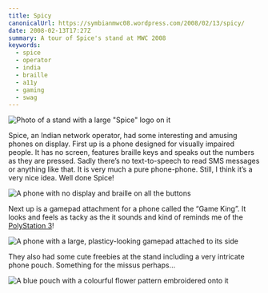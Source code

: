 ```yaml
---
title: Spicy
canonicalUrl: https://symbianmwc08.wordpress.com/2008/02/13/spicy/
date: 2008-02-13T17:27Z
summary: A tour of Spice's stand at MWC 2008
keywords:
  - spice
  - operator
  - india
  - braille
  - a11y
  - gaming
  - swag
---
```

![Photo of a stand with a large "Spice" logo on it](/media/symbian-mwc-2008/spice-stand.jpg)

Spice, an Indian network operator, had some interesting and amusing phones on display. First up is a phone designed for visually impaired people. It has no screen, features braille keys and speaks out the numbers as they are pressed. Sadly there’s no text-to-speech to read SMS messages or anything like that. It is very much a pure phone-phone. Still, I think it’s a very nice idea. Well done Spice!

![A phone with no display and braille on all the buttons](/media/symbian-mwc-2008/braille-phone.jpg)

Next up is a gamepad attachment for a phone called the “Game King”. It looks and feels as tacky as the it sounds and kind of reminds me of the [PolyStation 3](https://www.youtube.com/watch?v=_a6lxiB1b_I)!

![A phone with a large, plasticy-looking gamepad attached to its side](/media/symbian-mwc-2008/game-king.jpg)

They also had some cute freebies at the stand including a very intricate phone pouch. Something for the missus perhaps…

![A blue pouch with a colourful flower pattern embroidered onto it](/media/symbian-mwc-2008/pouch.jpg)
